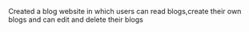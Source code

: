 Created a blog website in which users can read blogs,create their own blogs and can edit and delete their blogs
